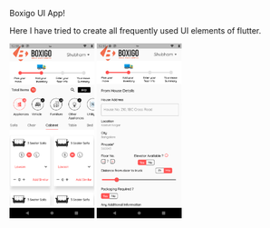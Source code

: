 Boxigo UI App! 

Here I have tried to create all frequently used UI elements of flutter.

<img src="screenshot/1.png" width="150" >  <img src="screenshot/2.png" width="150" >

